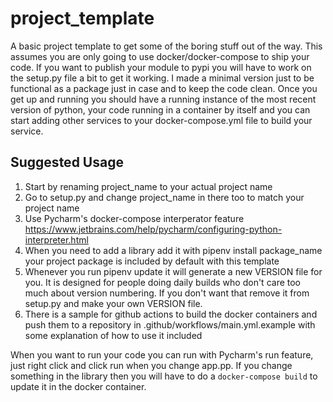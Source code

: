 # project_template

A basic project template to get some of the boring stuff out of the way. This assumes you are only going to use docker/docker-compose to ship your code. If you want to publish your module to pypi you will have to work on the setup.py file a bit to get it working. I made a minimal version just to be functional as a package just in case and to keep the code clean. Once you get up and running you should have a running instance of the most recent version of python, your code running in a container by itself and you can start adding other services to your docker-compose.yml file to build your service.

## Suggested Usage

1. Start by renaming project_name to your actual project name
2. Go to setup.py and change project_name in there too to match your project name
3. Use Pycharm's docker-compose interperator feature https://www.jetbrains.com/help/pycharm/configuring-python-interpreter.html
4. When you need to add a library add it with pipenv install package_name your project package is included by default with this template
5. Whenever you run pipenv update it will generate a new VERSION file for you. It is designed for people doing daily builds who don't care too much about version numbering. If you don't want that remove it from setup.py and make your own VERSION file.
6. There is a sample for github actions to build the docker containers and push them to a repository in .github/workflows/main.yml.example with some explanation of how to use it included

When you want to run your code you can run with Pycharm's run feature, just right click and click run when you change app.pp. If you change something in the library then you will have to do a `docker-compose build` to update it in the docker container. 
